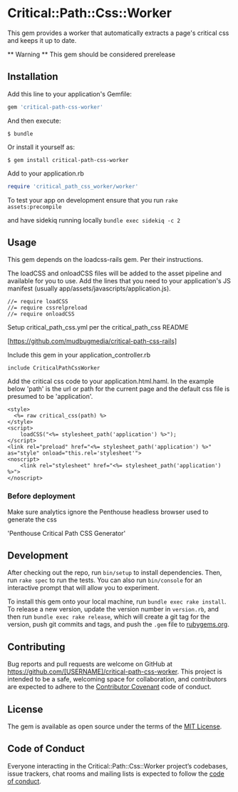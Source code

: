 # Critical::Path::Css::Worker

This gem provides a worker that automatically extracts a page's critical css and keeps it up to date.

** Warning **
This gem should be considered prerelease

## Installation

Add this line to your application's Gemfile:

```ruby
gem 'critical-path-css-worker'
```

And then execute:

    $ bundle

Or install it yourself as:

    $ gem install critical-path-css-worker

Add to your application.rb

```ruby
require 'critical_path_css_worker/worker'
```
To test your app on development ensure that you run 
`rake assets:precompile`

and have sidekiq running locally
`bundle exec sidekiq -c 2`


## Usage 

This gem depends on the loadcss-rails gem.  Per their instructions.

The loadCSS and onloadCSS files will be added to the asset pipeline and available for you to use. Add the lines that you need to your application's JS manifest (usually app/assets/javascripts/application.js).

```
//= require loadCSS
//= require cssrelpreload
//= require onloadCSS
```

Setup critical_path_css.yml per the critical_path_css README

[https://github.com/mudbugmedia/critical-path-css-rails]

Include this gem in your application_controller.rb
```
include CriticalPathCssWorker
```

Add the critical css code to your application.html.haml. In the example below 'path' is the url or path for the current page and the default css file is presumed to be 'application'.
```
<style>
  <%= raw critical_css(path) %>
</style>
<script>
    loadCSS("<%= stylesheet_path('application') %>");
</script>
<link rel="preload" href="<%= stylesheet_path('application') %>" as="style" onload="this.rel='stylesheet'">
<noscript>
    <link rel="stylesheet" href="<%= stylesheet_path('application') %>">
</noscript>
```

### Before deployment

Make sure analytics ignore the Penthouse headless browser used to generate the css

'Penthouse Critical Path CSS Generator'

## Development

After checking out the repo, run `bin/setup` to install dependencies. Then, run `rake spec` to run the tests. You can also run `bin/console` for an interactive prompt that will allow you to experiment.

To install this gem onto your local machine, run `bundle exec rake install`. To release a new version, update the version number in `version.rb`, and then run `bundle exec rake release`, which will create a git tag for the version, push git commits and tags, and push the `.gem` file to [rubygems.org](https://rubygems.org).

## Contributing

Bug reports and pull requests are welcome on GitHub at https://github.com/[USERNAME]/critical-path-css-worker. This project is intended to be a safe, welcoming space for collaboration, and contributors are expected to adhere to the [Contributor Covenant](http://contributor-covenant.org) code of conduct.

## License

The gem is available as open source under the terms of the [MIT License](http://opensource.org/licenses/MIT).

## Code of Conduct

Everyone interacting in the Critical::Path::Css::Worker project’s codebases, issue trackers, chat rooms and mailing lists is expected to follow the [code of conduct](https://github.com/[USERNAME]/critical-path-css-worker/blob/master/CODE_OF_CONDUCT.md).
